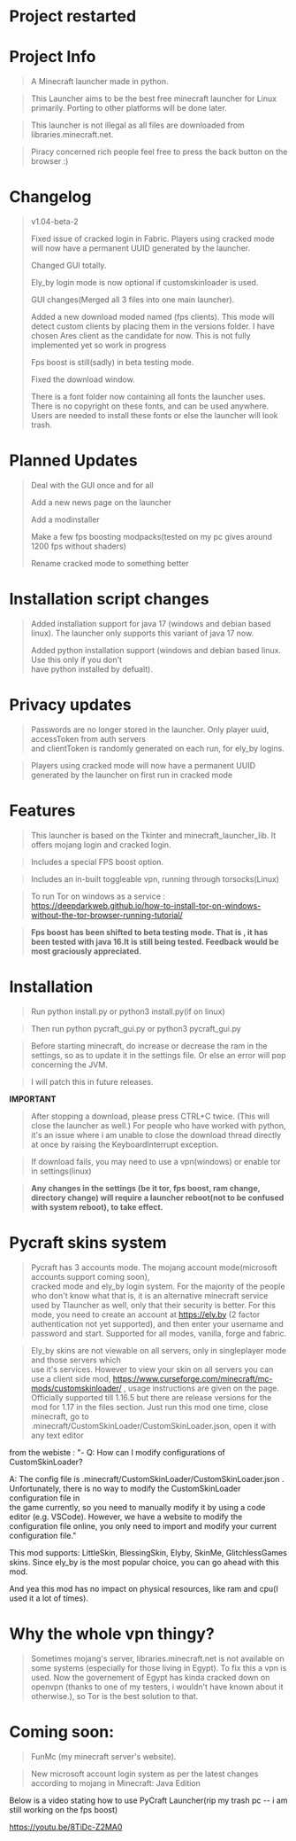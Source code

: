 # Project restarted 

# Project Info
  >A Minecraft launcher made in python.

  >This Launcher aims to be the best free minecraft launcher for Linux primarily. Porting to other platforms will be done later.

  >This launcher is not illegal as all files are downloaded from libraries.minecraft.net.

  >Piracy concerned rich people feel free to press the back button on the browser :)
  

# Changelog

  >v1.04-beta-2 
  >
  > Fixed issue of cracked login in Fabric. Players using cracked mode will now have a permanent UUID generated by the launcher.
  >
  > Changed GUI totally.
  >
  > Ely_by login mode is now optional if customskinloader is used.
  > 
  > GUI changes(Merged all 3 files into one main launcher).
  > 
  > Added a new download moded named (fps clients). This mode will detect custom clients by placing them in the versions folder. I have chosen Ares     client as the candidate for now. This is not fully implemented yet so work in progress
  > 
  > Fps boost is still(sadly) in beta testing mode.
  > 
  > Fixed the download window.
  > 
  > There is a font folder now containing all fonts the launcher uses. There is no copyright on these fonts, and can be used anywhere. Users are needed
  > to install these fonts or else the launcher will look trash.
  > 

# Planned Updates

  >Deal with the GUI once and for all
  >
  >Add a new news page on the launcher
  >
  >Add a modinstaller
  >
  >Make a few fps boosting modpacks(tested on my pc gives around 1200 fps without shaders)
  >
  >Rename cracked mode to something better

# Installation script changes

  > Added installation support for java 17 (windows and debian based linux). The launcher only supports this variant of java 17 now. 
  > 
  > Added python installation support (windows and debian based linux. Use this only if you don't    
    have python installed by defualt). 

  
# Privacy updates

  > Passwords are no longer stored in the launcher. Only player uuid, accessToken from auth servers  
    and clientToken is randomly generated on each run, for ely_by logins.
    
  > Players using cracked mode will now have a permanent UUID generated by the launcher on first run in cracked mode



# Features
  >This launcher is based on the Tkinter and minecraft_launcher_lib. It offers mojang login and cracked login.
  
  >Includes a special FPS boost option.
  
  >Includes an in-built toggleable vpn, running through torsocks(Linux)
  
  >To run Tor on windows as a service : https://deepdarkweb.github.io/how-to-install-tor-on-windows-without-the-tor-browser-running-tutorial/

  >**Fps boost has been shifted to beta testing mode. That is , it has been tested with java 16.It is still being tested. Feedback would be most graciously appreciated.**

  
# Installation
  >Run python install.py or python3 install.py(if on linux)
 

  >Then run python pycraft_gui.py or python3 pycraft_gui.py

  >Before starting minecraft, do increase or decrease the ram in the settings, so as to update it in the settings file. Or else an error will pop concerning the         JVM.

  > I will patch this in future releases.

**IMPORTANT**
  >After stopping a download, please press CTRL+C twice. (This will close the launcher as well.)
  >For people who have worked with python, it's an issue where i am unable to close the download thread directly at once by raising the KeyboardInterrupt exception.

  >If download fails, you may need to use a vpn(windows) or enable tor in settings(linux)

  >**Any changes in the settings (be it tor, fps boost, ram change, directory change) will require a launcher reboot(not to be confused with system reboot),        to take effect.**

# Pycraft skins system
  > Pycraft has 3 accounts mode. The mojang account mode(microsoft accounts support coming soon),     
    cracked mode and ely_by login system. For the majority of the people who don't know what that is, 
    it is an alternative minecraft service used by Tlauncher as well, only that their security is better. For this mode, you need to create an account at https://ely.by (2 factor authentication not yet supported), and then enter your username and password and start. Supported for all modes, vanilla, forge and fabric.

   > Ely_by skins are not viewable on all servers, only in singleplayer mode and those servers which  
     use it's services. However to view your skin on all servers you can use a client side mod, https://www.curseforge.com/minecraft/mc-mods/customskinloader/ , usage instructions are given on the page. Officially supported till 1.16.5 but there are release versions for the mod for 1.17 in the files section. Just run this mod one time, close minecraft, go to .minecraft/CustomSkinLoader/CustomSkinLoader.json, open it with any text editor

   from the webiste : "- Q: How can I modify configurations of CustomSkinLoader?

   A: The config file is .minecraft/CustomSkinLoader/CustomSkinLoader.json . Unfortunately, there is no way to modify the CustomSkinLoader configuration file in    
   the game currently, so you need to manually modify it by using a code editor (e.g. VSCode). However, we have a website to modify the configuration file online, 
   you only need to import and modify your current configuration file."

   This mod supports: LittleSkin, BlessingSkin, Elyby, SkinMe, GlitchlessGames skins. Since ely_by is the most popular choice, you can go ahead with this mod.

   And yea this mod has no impact on physical resources, like ram and cpu(I used it a lot of times).

# Why the whole vpn thingy?
  >Sometimes mojang's server, libraries.minecraft.net is not available on some systems (especially for those living in Egypt). To fix this a vpn is used. Now the 
   governement of Egypt has kinda cracked down on openvpn (thanks to one of my testers, i wouldn't have known about it otherwise.), so Tor is the best solution to      that.

# Coming soon:
  >FunMc (my minecraft server's website).
  
  >New microsoft account login system as per the latest changes according to mojang in Minecraft: Java Edition


Below is a video stating how to use PyCraft Launcher(rip my trash pc -- i am still working on the fps boost)

https://youtu.be/8TiDc-Z2MA0



